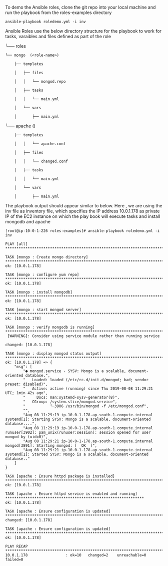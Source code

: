 To demo the Ansible roles, clone the git repo into your local machine and run the playbook from the roles-examples directory

```
ansible-playbook roledemo.yml -i inv
```
Ansible Roles use the below directory structure for the playbook to work for tasks, varaibles and files defined as part of the role

└── roles

    └── mongo  (<role-name>)

        ├── templates

        │   ├── files
        
        │   │   └── mongod.repo

        │   ├── tasks

        │   │   └── main.yml

        │   └── vars

        │       ├── main.yml
        
   └── apache  (<role-name>)

        ├── templates
        
        │   │   └── apache.conf

        │   ├── files
        
        │   │   └── changed.conf

        │   ├── tasks

        │   │   └── main.yml

        │   └── vars

        │       ├── main.yml
     
           
The playbook output should appear similar to below.  Here , we are using the inv file as inventory file, which specifies the IP address
10.0.1.178 as private IP of the EC2 instance on which the play book will execute tasks and install mongodb and apache

```
[root@ip-10-0-1-226 roles-examples]# ansible-playbook roledemo.yml -i inv

PLAY [all] ***************************************************************************************************************

TASK [mongo : Create mongo directory] ************************************************************************************
ok: [10.0.1.178]

TASK [mongo : configure yum repo] ****************************************************************************************
ok: [10.0.1.178]

TASK [mongo : install mongodb] *******************************************************************************************
ok: [10.0.1.178]

TASK [mongo : start mongod server] ***************************************************************************************
ok: [10.0.1.178]

TASK [mongo : verify mongodb is running] *********************************************************************************
 [WARNING]: Consider using service module rather than running service

changed: [10.0.1.178]

TASK [mongo : display mongod status output] ******************************************************************************
ok: [10.0.1.178] => {
    "msg": [
        "● mongod.service - SYSV: Mongo is a scalable, document-oriented database.",
        "   Loaded: loaded (/etc/rc.d/init.d/mongod; bad; vendor preset: disabled)",
        "   Active: active (running) since Thu 2019-08-08 11:29:21 UTC; 1min 42s ago",
        "     Docs: man:systemd-sysv-generator(8)",
        "   CGroup: /system.slice/mongod.service",
        "           └─3906 /usr/bin/mongod -f /etc/mongod.conf",
        "",
        "Aug 08 11:29:19 ip-10-0-1-178.ap-south-1.compute.internal systemd[1]: Starting SYSV: Mongo is a scalable, document-oriented database....",
        "Aug 08 11:29:19 ip-10-0-1-178.ap-south-1.compute.internal runuser[3902]: pam_unix(runuser:session): session opened for user mongod by (uid=0)",
        "Aug 08 11:29:21 ip-10-0-1-178.ap-south-1.compute.internal mongod[3891]: Starting mongod: [  OK  ]",
        "Aug 08 11:29:21 ip-10-0-1-178.ap-south-1.compute.internal systemd[1]: Started SYSV: Mongo is a scalable, document-oriented database.."
    ]
}

TASK [apache : Ensure httpd package is installed] ************************************************************************
ok: [10.0.1.178]

TASK [apache : Ensure httpd service is enabled and running] **************************************************************
ok: [10.0.1.178]

TASK [apache : Ensure configuration is updated] **************************************************************************
changed: [10.0.1.178]

TASK [apache : Ensure configuration is updated] **************************************************************************
ok: [10.0.1.178]

PLAY RECAP ***************************************************************************************************************
10.0.1.178                 : ok=10   changed=2    unreachable=0    failed=0
```
